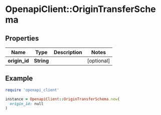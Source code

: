 # OpenapiClient::OriginTransferSchema

## Properties

| Name | Type | Description | Notes |
| ---- | ---- | ----------- | ----- |
| **origin_id** | **String** |  | [optional] |

## Example

```ruby
require 'openapi_client'

instance = OpenapiClient::OriginTransferSchema.new(
  origin_id: null
)
```

